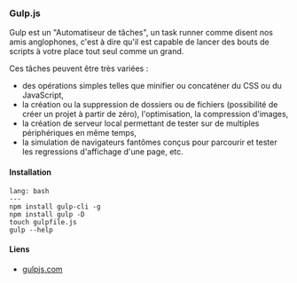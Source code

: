 ### Gulp.js

Gulp est un "Automatiseur de tâches", un task runner comme disent nos amis anglophones, c'est à dire qu'il est capable de lancer des bouts de scripts à votre place tout seul comme un grand.

Ces tâches peuvent être très variées :

- des opérations simples telles que minifier ou concaténer du CSS ou du JavaScript,
- la création ou la suppression de dossiers ou de fichiers (possibilité de créer un projet à partir de zéro),
l'optimisation, la compression d'images,
- la création de serveur local permettant de tester sur de multiples périphériques en même temps,
- la simulation de navigateurs fantômes conçus pour parcourir et tester les regressions d'affichage d'une page,
etc.

#### Installation

```code
lang: bash
---
npm install gulp-cli -g
npm install gulp -D
touch gulpfile.js
gulp --help
```

#### Liens

- [gulpjs.com](https://gulpjs.com/)
